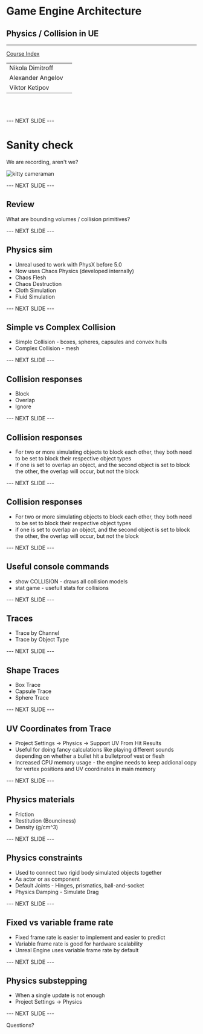 # Game Engine Architecture

## Physics / Collision in UE

---------------------
[Course Index](http://nikoladimitroff.github.io/Game-Engine-Architecture)

<div class="authors-section">
<table>
<tbody>
    <tr>
        <td>
            Nikola Dimitroff
        </td>
        <td>
            <a target="_blank" href="https://dimitroff.bg"><i class="fa fa-rss"></i></a>
            <a target="_blank" href="mailto:nikola@dimitroff.bg"><i class="fa fa-envelope-o"></i></a>
            <a target="_blank" href="https://github.com/nikoladimitroff"><i class="fa fa-github"></i></a>
            <a target="_blank" href="https://twitter.com/nikoladimitroff"><i class="fa fa-twitter"></i></a>
        </td>
    </tr>
    <tr>
        <td>
            Alexander Angelov
        </td>
        <td>
            <a target="_blank" href="mailto:aleksandar.angelovv@gmail.com"><i class="fa fa-envelope-o"></i></a>
            <a target="_blank" href="https://github.com/Alekssasho"><i class="fa fa-github"></i></a>
            <a target="_blank" href="https://twitter.com/Alekssasho"><i class="fa fa-twitter"></i></a>
        </td>
    </tr>
    <tr>
        <td>
            Viktor Ketipov
        </td>
        <td>
            <a target="_blank" href="mailto:viktor@kipiinteractive.com"><i class="fa fa-envelope-o"></i></a>
            <a target="_blank" href="https://github.com/k1p1"><i class="fa fa-github"></i></a>
            <a target="_blank" href="https://twitter.com/xk1p1x"><i class="fa fa-twitter"></i></a></p>
        </td>
    </tr>
</tbody>
</table>
</div>

<div class="companies-section">
<a class="ubisoft-logo" href="https://ubisoft.com" target="_blank"></a>
<br>
<a class="kipi-logo" href="http://kipiinteractive.com" target="_blank"></a>
<br>
<a class="omeda-logo" href="https://omedastudios.com/" target="_blank"></a>
</div>

--- NEXT SLIDE ---

# Sanity check

We are recording, aren't we?

![kitty cameraman](http://www.catster.com/wp-content/uploads/2015/06/335f4392f011a80324e09f5ace0b3f57.jpg)

--- NEXT SLIDE ---

## Review

What are bounding volumes / collision primitives?

--- NEXT SLIDE ---

## Physics sim

* Unreal used to work with PhysX before 5.0
* Now uses Chaos Physics (developed internally)
* Chaos Flesh
* Chaos Destruction
* Cloth Simulation
* Fluid Simulation

--- NEXT SLIDE ---

## Simple vs Complex Collision

* Simple Collision - boxes, spheres, capsules and convex hulls
* Complex Collision - mesh

--- NEXT SLIDE ---

## Collision responses

* Block 
* Overlap 
* Ignore

--- NEXT SLIDE ---

## Collision responses

* For two or more simulating objects to block each other, they both need to be set to block their respective object types 
* if one is set to overlap an object, and the second object is set to block the other, the overlap will occur, but not the block 

--- NEXT SLIDE ---

## Collision responses

* For two or more simulating objects to block each other, they both need to be set to block their respective object types 
* if one is set to overlap an object, and the second object is set to block the other, the overlap will occur, but not the block 

--- NEXT SLIDE ---

## Useful console commands

* show COLLISION - draws all collision models
* stat game - usefull stats for collisions

--- NEXT SLIDE ---

## Traces

* Trace by Channel
* Trace by Object Type

--- NEXT SLIDE ---

## Shape Traces

* Box Trace
* Capsule Trace
* Sphere Trace

--- NEXT SLIDE ---

## UV Coordinates from Trace

* Project Settings -> Physics -> Support UV From Hit Results
* Useful for doing fancy calculations like playing different sounds depending on whether a bullet hit a bulletproof vest or flesh
* Increased CPU memory usage - the engine needs to keep addional copy for vertex positions and UV coordinates in main memory

--- NEXT SLIDE ---

## Physics materials

* Friction 
* Restitution (Bounciness)
* Density (g/cm^3)

--- NEXT SLIDE ---

## Physics constraints

* Used to connect two rigid body simulated objects together
* As actor or as component
* Default Joints - Hinges, prismatics, ball-and-socket
* Physics Damping - Simulate Drag

--- NEXT SLIDE ---

## Fixed vs variable frame rate

* Fixed frame rate is easier to implement and easier to predict
* Variable frame rate is good for hardware scalability
* Unreal Engine uses variable frame rate by default

--- NEXT SLIDE ---

## Physics substepping

* When a single update is not enough
* Project Settings -> Physics


--- NEXT SLIDE ---

Questions?
